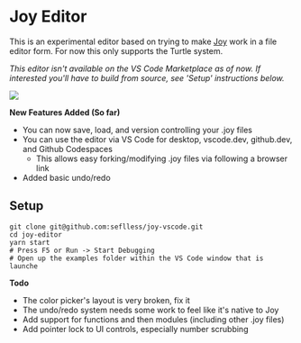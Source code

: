# Joy Editor
This is an experimental editor based on trying to make [Joy](https://ncase.me/joy/) work in a file editor form. For now this only supports the Turtle system.

*This editor isn't available on the VS Code Marketplace as of now. If interested you'll have to build from source, see 'Setup' instructions below.*

<img src="docs/demo-capture.gif"/>



**New Features Added (So far)**
 - You can now save, load, and version controlling your .joy files
 - You can use the editor via VS Code for desktop, vscode.dev, github.dev, and Github Codespaces
   - This allows easy forking/modifying .joy files via following a browser link
 - Added basic undo/redo

## Setup

```
git clone git@github.com:seflless/joy-vscode.git
cd joy-editor
yarn start
# Press F5 or Run -> Start Debugging
# Open up the examples folder within the VS Code window that is launche
```

**Todo**
 - The color picker's layout is very broken, fix it
 - The undo/redo system needs some work to feel like it's native to Joy
 - Add support for functions and then modules (including other .joy files)
 - Add pointer lock to UI controls, especially number scrubbing
